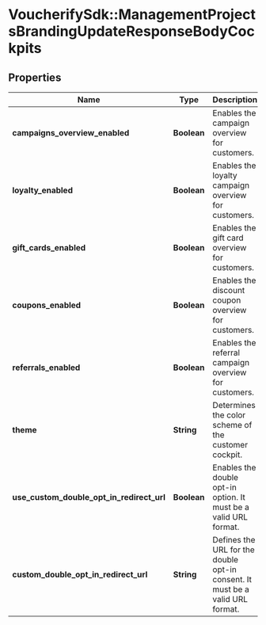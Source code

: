 # VoucherifySdk::ManagementProjectsBrandingUpdateResponseBodyCockpits

## Properties

| Name | Type | Description | Notes |
| ---- | ---- | ----------- | ----- |
| **campaigns_overview_enabled** | **Boolean** | Enables the campaign overview for customers. | [optional] |
| **loyalty_enabled** | **Boolean** | Enables the loyalty campaign overview for customers. | [optional] |
| **gift_cards_enabled** | **Boolean** | Enables the gift card overview for customers. | [optional] |
| **coupons_enabled** | **Boolean** | Enables the discount coupon overview for customers. | [optional] |
| **referrals_enabled** | **Boolean** | Enables the referral campaign overview for customers. | [optional] |
| **theme** | **String** | Determines the color scheme of the customer cockpit. | [optional] |
| **use_custom_double_opt_in_redirect_url** | **Boolean** | Enables the double opt-in option. It must be a valid URL format. | [optional] |
| **custom_double_opt_in_redirect_url** | **String** | Defines the URL for the double opt-in consent. It must be a valid URL format. | [optional] |

